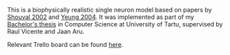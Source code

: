 This is a biophysically realistic single neuron model based on papers by [Shouval 2002](www.pnas.org/cgi/doi/10.1073/pnas.152343099) and [Yeung 2004](http://www.pnas.org/cgi/doi/10.1073/pnas.0405555101). It was implemented as part of my [Bachelor's thesis](https://pungas.ee/files/BSc_thesis.pdf) in Computer Science at University of Tartu, supervised by Raul Vicente and Jaan Aru.

Relevant Trello board can be found [here](https://trello.com/b/GcfbuTnH/taivo-s-model).
